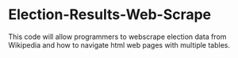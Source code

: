 # Election-Results-Web-Scrape

This code will allow programmers to webscrape election data from Wikipedia and how to navigate html web pages with multiple tables.
